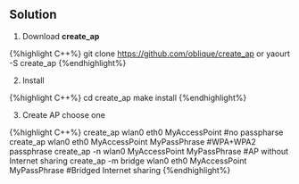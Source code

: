 ## Solution
1. Download **create_ap**

{%highlight C++%}
git clone https://github.com/oblique/create_ap
or
yaourt -S create_ap
{%endhighlight%}

2. Install

{%highlight C++%}
cd create_ap
make install
{%endhighlight%}

3. Create AP
choose one

{%highlight C++%}
create_ap wlan0 eth0 MyAccessPoint  #no passpharse
create_ap wlan0 eth0 MyAccessPoint MyPassPhrase #WPA+WPA2 passphrase
create_ap -n wlan0 MyAccessPoint MyPassPhrase  #AP without Internet sharing
create_ap -m bridge wlan0 eth0 MyAccessPoint MyPassPhrase #Bridged Internet sharing
{%endhighlight%}
